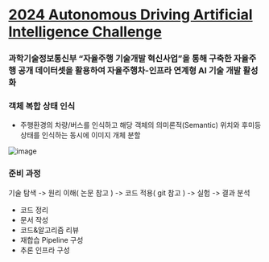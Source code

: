 # [2024 Autonomous Driving Artificial Intelligence Challenge](https://www.auto-dna.org/page/?M2_IDX=32625)

### 과학기술정보통신부 “자율주행 기술개발 혁신사업”을 통해 구축한 자율주행 공개 데이터셋을 활용하여 자율주행차-인프라 연계형 AI 기술 개발 활성화

### 객체 복합 상태 인식
- 주행환경의 차량/버스를 인식하고 해당 객체의 의미론적(Semantic) 위치와 후미등 상태를 인식하는 동시에 이미지 개체 분할

![image](https://github.com/user-attachments/assets/b00931b3-b909-4b48-9c2d-997fbac671f0)

### 준비 과정
기술 탐색 -> 원리 이해( 논문 참고 ) -> 코드 적용( git 참고 ) -> 실험 -> 결과 분석
 - 코드 정리
 - 문서 작성
 - 코드&알고리즘 리뷰
 - 재합습 Pipeline 구성
 - 추론 인프라 구성
